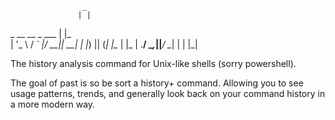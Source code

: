                     _    
                   | |   
 _ __    __ _  ___ | |_  
| '_ \  / _` |/ __|| __| 
| |_) || (_| |\__ \| |_
| .__/  \__,_||___/ \__| 
| |
|_|

The history analysis command for Unix-like shells (sorry powershell).

The goal of past is so be sort a history+ command. Allowing you to see usage patterns, trends, and generally look back on your
command history in a more modern way.

